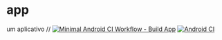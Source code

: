 # app
um aplicativo //
[![Minimal Android CI Workflow - Build App](https://github.com/vratska/app/actions/workflows/build.yml/badge.svg)](https://github.com/vratska/app/actions/workflows/build.yml)
[![Android CI](https://github.com/vratska/app/actions/workflows/android.yml/badge.svg?branch=main)](https://github.com/vratska/app/actions/workflows/android.yml)
